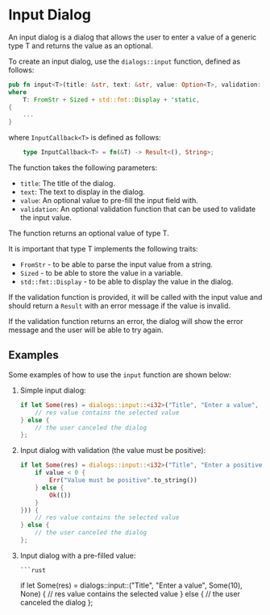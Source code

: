 # Input Dialog

An input dialog is a dialog that allows the user to enter a value of a generic type T and returns the value as an optional.

To create an input dialog, use the `dialogs::input` function, defined as follows:

```rust
pub fn input<T>(title: &str, text: &str, value: Option<T>, validation: Option<InputCallback<T>>) -> Option<T>
where
    T: FromStr + Sized + std::fmt::Display + 'static,
{
    ...
}
```

where `InputCallback<T>` is defined as follows:

```rust
    type InputCallback<T> = fn(&T) -> Result<(), String>;
```


The function takes the following parameters:

- `title`: The title of the dialog.
- `text`: The text to display in the dialog.
- `value`: An optional value to pre-fill the input field with.
- `validation`: An optional validation function that can be used to validate the input value.

The function returns an optional value of type T.

It is important that type T implements the following traits:
* `FromStr` - to be able to parse the input value from a string.
* `Sized` - to be able to store the value in a variable.
* `std::fmt::Display` - to be able to display the value in the dialog.

If the validation function is provided, it will be called with the input value and should return a `Result` with an error message if the value is invalid.

If the validation function returns an error, the dialog will show the error message and the user will be able to try again.

## Examples

Some examples of how to use the `input` function are shown below:

1. Simple input dialog:
   
    ```rust
    if let Some(res) = dialogs::input::<i32>("Title", "Enter a value", None, None) {
        // res value contains the selected value
    } else {
        // the user canceled the dialog
    };
    ```

2. Input dialog with validation (the value must be positive):
   
    ```rust
    if let Some(res) = dialogs::input::<i32>("Title", "Enter a positivevalue", None, Some(|&value| {
        if value < 0 {
            Err("Value must be positive".to_string())
        } else {
            Ok(())
        }
    })) {
        // res value contains the selected value
    } else {
        // the user canceled the dialog
    };
    ```

3. Input dialog with a pre-filled value:
   
       ```rust
    if let Some(res) = dialogs::input::<i32>("Title", "Enter a value", Some(10), None) {
        // res value contains the selected value
    } else {
        // the user canceled the dialog
    };
    ```
